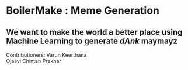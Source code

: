 # BoilerMake : Meme Generation

## We want to make the world a better place using Machine Learning to generate *dAnk* maymayz







Contributioners: 
  Varun 
  Keerthana  
  Ojasvi
  Chintan
  Prakhar
